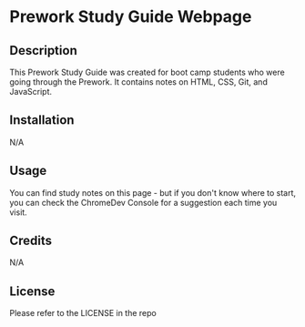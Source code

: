 # Prework Study Guide Webpage

## Description

This Prework Study Guide was created for boot camp students who were going through the Prework. It contains notes on HTML, CSS, Git, and JavaScript.

## Installation

N/A

## Usage

You can find study notes on this page - but if you don't know where to start, you can check the ChromeDev Console for a suggestion each time you visit.

## Credits

N/A

## License

Please refer to the LICENSE in the repo
